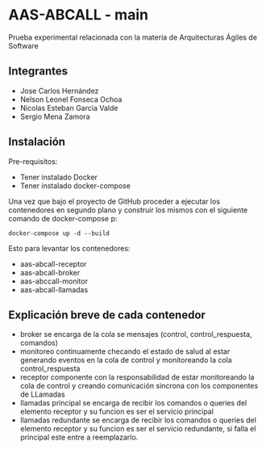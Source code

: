 # AAS-ABCALL - main

Prueba experimental relacionada con la materia de Arquitecturas Ágiles de Software

## Integrantes
* Jose Carlos Hernández
* Nelson Leonel Fonseca Ochoa
* Nicolas Esteban Garcia Valde
* Sergio Mena Zamora

## Instalación

Pre-requisitos:
* Tener instalado Docker
* Tener instalado docker-compose


Una vez que bajo el proyecto de GitHub proceder a ejecutar los contenedores en segundo plano y construir los mismos con el siguiente comando de docker-compose p:

```
docker-compose up -d --build
```

Esto para levantar los contenedores:
* aas-abcall-receptor
* aas-abcall-broker
* aas-abccall-monitor
* aas-abcall-llamadas

## Explicación breve de cada contenedor

* broker se encarga de la cola se mensajes (control, control_respuesta, comandos)
* monitoreo continuamente checando el estado de salud al estar generando eventos en la cola de control y monitoreando la cola control_respuesta
* receptor componente con la responsabilidad de estar monitoreando la cola de control y creando comunicación sincrona con los componentes de LLamadas
* llamadas principal se encarga de recibir los comandos o queries del elemento receptor y su funcion es ser el servicio principal
* llamadas redundante se encarga de recibir los comandos o queries del elemento receptor y su funcion es ser el servicio redundante, si falla el principal este entre a reemplazarlo.


